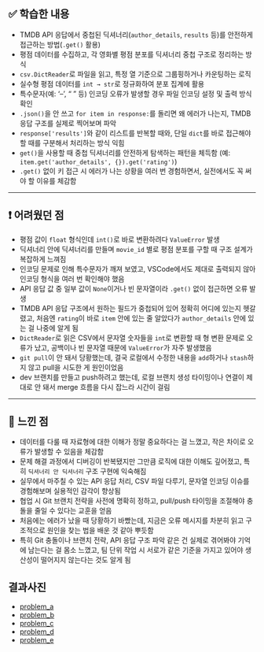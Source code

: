 ## ✅ 학습한 내용
- TMDB API 응답에서 중첩된 딕셔너리(`author_details`, `results` 등)를 안전하게 접근하는 방법(`.get()` 활용)
- 평점 데이터를 수집하고, 각 영화별 평점 분포를 딕셔너리 중첩 구조로 정리하는 방식
- `csv.DictReader`로 파일을 읽고, 특정 열 기준으로 그룹핑하거나 카운팅하는 로직
- 실수형 평점 데이터를 `int → str`로 정규화하여 분포 집계에 활용
- 특수문자(예: ‘–’, “ ” 등) 인코딩 오류가 발생할 경우 파일 인코딩 설정 및 출력 방식 확인
- `.json()`을 안 쓰고 `for item in response:`를 돌리면 왜 에러가 나는지, TMDB 응답 구조를 실제로 찍어보며 파악
- `response['results']`와 같이 리스트를 반복할 때와, 단일 `dict`를 바로 접근해야 할 때를 구분해서 처리하는 방식 익힘
- `get()`을 사용할 때 중첩 딕셔너리를 안전하게 탐색하는 패턴을 체득함 (예: `item.get('author_details', {}).get('rating')`)
- `.get()` 없이 키 접근 시 에러가 나는 상황을 여러 번 경험하면서, 실전에서도 꼭 써야 할 이유를 체감함

---

## ❗ 어려웠던 점
- 평점 값이 `float` 형식인데 `int()`로 바로 변환하려다 `ValueError` 발생  
- 딕셔너리 안에 딕셔너리를 만들며 `movie_id` 별로 평점 분포를 구할 때 구조 설계가 복잡하게 느껴짐  
- 인코딩 문제로 인해 특수문자가 깨져 보였고, VSCode에서도 제대로 출력되지 않아 인코딩 형식을 여러 번 확인해야 했음  
- API 응답 값 중 일부 값이 `None`이거나 빈 문자열이라 `.get()` 없이 접근하면 오류 발생
- TMDB API 응답 구조에서 원하는 필드가 중첩되어 있어 정확히 어디에 있는지 헷갈렸고, 처음엔 `rating`이 바로 `item` 안에 있는 줄 알았다가 `author_details` 안에 있는 걸 나중에 알게 됨
- `DictReader`로 읽은 CSV에서 문자열 숫자들을 `int`로 변환할 때 형 변환 문제로 오류가 났고, 공백이나 빈 문자열 때문에 `ValueError`가 자주 발생했음
- `git pull`이 안 돼서 당황했는데, 결국 로컬에서 수정한 내용을 `add`하거나 `stash`하지 않고 pull을 시도한 게 원인이었음
- dev 브랜치를 만들고 push하려고 했는데, 로컬 브랜치 생성 타이밍이나 연결이 제대로 안 돼서 merge 흐름을 다시 잡느라 시간이 걸림

---

## 💬 느낀 점
- 데이터를 다룰 때 자료형에 대한 이해가 정말 중요하다는 걸 느꼈고, 작은 차이로 오류가 발생할 수 있음을 체감함  
- 문제 해결 과정에서 디버깅이 반복됐지만 그만큼 로직에 대한 이해도 깊어졌고, 특히 `딕셔너리 안 딕셔너리` 구조 구현에 익숙해짐  
- 실무에서 마주칠 수 있는 API 응답 처리, CSV 파일 다루기, 문자열 인코딩 이슈를 경험해보며 실용적인 감각이 향상됨  
- 협업 시 Git 브랜치 전략을 사전에 명확히 정하고, pull/push 타이밍을 조절해야 충돌을 줄일 수 있다는 교훈을 얻음  
- 처음에는 에러가 났을 때 당황하기 바빴는데, 지금은 오류 메시지를 차분히 읽고 구조적으로 원인을 찾는 법을 배운 것 같아 뿌듯함  
- 특히 Git 충돌이나 브랜치 전략, API 응답 구조 파악 같은 건 실제로 겪어봐야 기억에 남는다는 걸 몸소 느꼈고, 팀 단위 작업 시 서로가 같은 기준을 가지고 있어야 생산성이 떨어지지 않는다는 것도 알게 됨

## 결과사진
- [problem_a](movies.csv.png)
- [problem_b](movie_details.png)
- [problem_c](movie_reviews.png)
- [problem_d](movie_cast.png)
- [problem_e](movie_ratings.png)